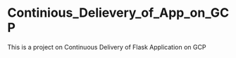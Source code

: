 # Continious_Delievery_of_App_on_GCP
This is a project on Continuous Delivery of Flask Application on GCP
